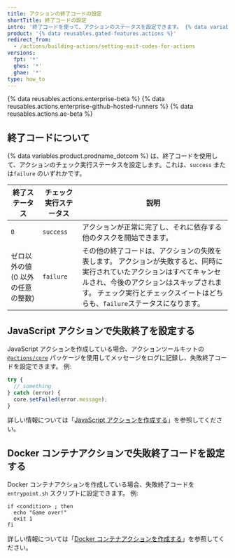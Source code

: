 ```yaml
---
title: アクションの終了コードの設定
shortTitle: 終了コードの設定
intro: '終了コードを使って、アクションのステータスを設定できます。 {% data variables.product.prodname_dotcom %}は、パスした、あるいは失敗したアクションを示すステータスを表示します。'
product: '{% data reusables.gated-features.actions %}'
redirect_from:
  - /actions/building-actions/setting-exit-codes-for-actions
versions:
  fpt: '*'
  ghes: '*'
  ghae: '*'
type: how_to
---
```


{% data reusables.actions.enterprise-beta %}
{% data reusables.actions.enterprise-github-hosted-runners %}
{% data reusables.actions.ae-beta %}

## 終了コードについて

{% data variables.product.prodname_dotcom %} は、終了コードを使用して、アクションのチェック実行ステータスを設定します。これは、`success` または`failure` のいずれかです。

| 終了ステータス             | チェック実行ステータス | 説明                                                                                                                            |
| ------------------- | ----------- | ----------------------------------------------------------------------------------------------------------------------------- |
| `0`                 | `success`   | アクションが正常に完了し、それに依存する他のタスクを開始できます。                                                                                             |
| ゼロ以外の値 (0 以外の任意の整数) | `failure`   | その他の終了コードは、アクションの失敗を表します。 アクションが失敗すると、同時に実行されていたアクションはすべてキャンセルされ、今後のアクションはスキップされます。 チェック実行とチェックスイートはどちらも、`failure`ステータスになります。 |

## JavaScript アクションで失敗終了を設定する

JavaScript アクションを作成している場合、アクションツールキットの [`@actions/core`](https://github.com/actions/toolkit/tree/main/packages/core) パッケージを使用してメッセージをログに記録し、失敗終了コードを設定できます。 例:

```javascript
try {
  // something
} catch (error) {
  core.setFailed(error.message);
}
```

詳しい情報については「[JavaScript アクションを作成する](/articles/creating-a-javascript-action)」を参照してください。

## Docker コンテナアクションで失敗終了コードを設定する

Docker コンテナアクションを作成している場合、失敗終了コードを `entrypoint.sh` スクリプトに設定できます。 例:

```
if <condition> ; then
  echo "Game over!"
  exit 1
fi
```

詳しい情報については「[Docker コンテナアクションを作成する](/articles/creating-a-docker-container-action)」を参照してください。

